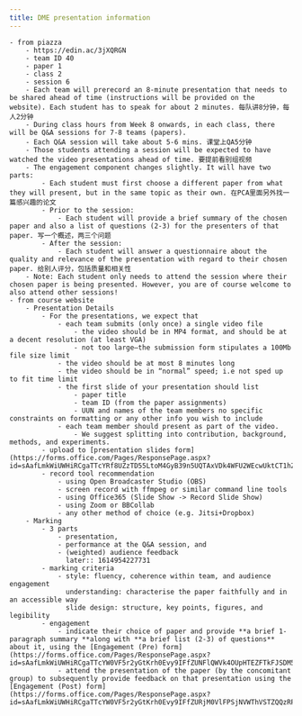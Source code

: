 ```yaml
---
title: DME presentation information
---
```


	- from piazza
		- https://edin.ac/3jXQRGN
		- team ID 40
		- paper 1
		- class 2
		- session 6
		- Each team will prerecord an 8-minute presentation that needs to be shared ahead of time (instructions will be provided on the website). Each student has to speak for about 2 minutes. 每队讲8分钟，每人2分钟
		- During class hours from Week 8 onwards, in each class, there will be Q&A sessions for 7-8 teams (papers).
		- Each Q&A session will take about 5-6 mins. 课堂上QA5分钟
		- Those students attending a session will be expected to have watched the video presentations ahead of time. 要提前看别组视频
		- The engagement component changes slightly. It will have two parts:
			- Each student must first choose a different paper from what they will present, but in the same topic as their own. 在PCA里面另外找一篇感兴趣的论文
			- Prior to the session:
				- Each student will provide a brief summary of the chosen paper and also a list of questions (2-3) for the presenters of that paper. 写一个概述，两三个问题
			- After the session:
				- Each student will answer a questionnaire about the quality and relevance of the presentation with regard to their chosen paper. 给别人评分，包括质量和相关性
		- Note: Each student only needs to attend the session where their chosen paper is being presented. However, you are of course welcome to also attend other sessions!
	- from course website
		- Presentation Details
			- For the presentations, we expect that
				- each team submits (only once) a single video file
					- the video should be in MP4 format, and should be at a decent resolution (at least VGA)
					- not too large—the submission form stipulates a 100Mb file size limit
				- the video should be at most 8 minutes long
				- the video should be in “normal” speed; i.e not sped up to fit time limit
				- the first slide of your presentation should list
					- paper title
					- team ID (from the paper assignments)
					- UUN and names of the team members no specific constraints on formatting or any other info you wish to include
				- each team member should present as part of the video.
					- We suggest splitting into contribution, background, methods, and experiments.
			- upload to [presentation slides form](https://forms.office.com/Pages/ResponsePage.aspx?id=sAafLmkWiUWHiRCgaTTcYRf8UZzTD55LtoM4GyB39n5UQTAxVDk4WFU2WEcwUktCT1hZOUtBNEdCViQlQCN0PWcu)
			- record tool recommendation
				- using Open Broadcaster Studio (OBS)
				- screen record with ffmpeg or similar command line tools
				- using Office365 (Slide Show -> Record Slide Show)
				- using Zoom or BBCollab
				- any other method of choice (e.g. Jitsi+Dropbox)
		- Marking
			- 3 parts
				- presentation,
				- performance at the Q&A session, and
				- (weighted) audience feedback
				  later:: 1614954227731
			- marking criteria
				- style: fluency, coherence within team, and audience engagement
				  understanding: characterise the paper faithfully and in an accessible way
				  slide design: structure, key points, figures, and legibility
			- engagement
				- indicate their choice of paper and provide **a brief 1-paragraph summary **along with **a brief list (2-3) of questions** about it, using the [Engagement (Pre) form](https://forms.office.com/Pages/ResponsePage.aspx?id=sAafLmkWiUWHiRCgaTTcYW0VF5r2yGtKrh0Evy9IFfZUNFlQWVk4OUpHTEZFTkFJSDM5QTNJVVBSOC4u).
				- attend the presentation of the paper (by the concomitant group) to subsequently provide feedback on that presentation using the [Engagement (Post) form](https://forms.office.com/Pages/ResponsePage.aspx?id=sAafLmkWiUWHiRCgaTTcYW0VF5r2yGtKrh0Evy9IFfZURjM0VlFPSjNVWThVSTZQQzRPSjFBMVE2Mi4u).